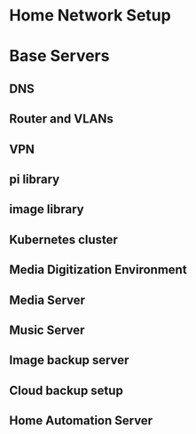 # Home Network Setup

# Base Servers
## DNS
## Router and VLANs
## VPN
## pi library
## image library
## Kubernetes cluster
## Media Digitization Environment
## Media Server
## Music Server
## Image backup server
## Cloud backup setup
## Home Automation Server